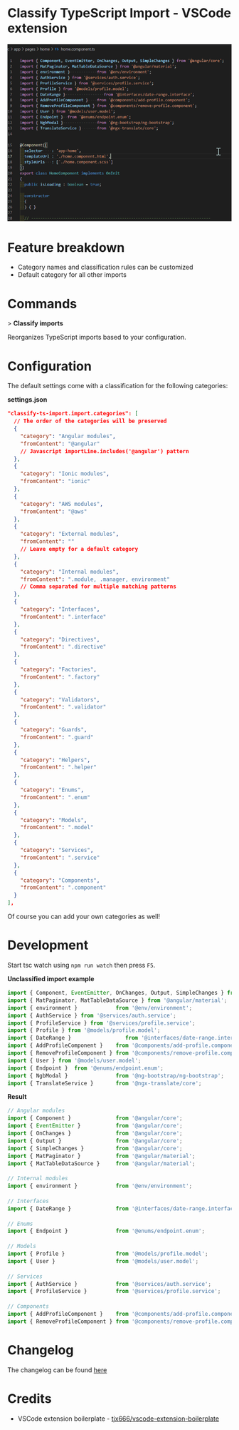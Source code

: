 # Classify TypeScript Import - VSCode extension

![Preview](images/classify-ts-import.gif )

# Feature breakdown

* Category names and classification rules can be customized
* Default category for all other imports

# Commands

\> **Classify imports**

Reorganizes TypeScript imports based to your configuration.

# Configuration

The default settings come with a classification for the following categories:

**settings.json**
```json
"classify-ts-import.import.categories": [
  // The order of the categories will be preserved
  {
    "category": "Angular modules",
    "fromContent": "@angular"
    // Javascript importLine.includes('@angular') pattern
  },
  {
    "category": "Ionic modules",
    "fromContent": "ionic"
  },
  {
    "category": "AWS modules",
    "fromContent": "@aws"
  },
  {
    "category": "External modules",
    "fromContent": ""
    // Leave empty for a default category
  },
  {
    "category": "Internal modules",
    "fromContent": ".module, .manager, environment"
    // Comma separated for multiple matching patterns
  },
  {
    "category": "Interfaces",
    "fromContent": ".interface"
  },
  {
    "category": "Directives",
    "fromContent": ".directive"
  },
  {
    "category": "Factories",
    "fromContent": ".factory"
  },
  {
    "category": "Validators",
    "fromContent": ".validator"
  },
  {
    "category": "Guards",
    "fromContent": ".guard"
  },
  {
    "category": "Helpers",
    "fromContent": ".helper"
  },
  {
    "category": "Enums",
    "fromContent": ".enum"
  },
  {
    "category": "Models",
    "fromContent": ".model"
  },
  {
    "category": "Services",
    "fromContent": ".service"
  },
  {
    "category": "Components",
    "fromContent": ".component"
  }
],
```

Of course you can add your own categories as well!

# Development

Start tsc watch using `npm run watch` then press `F5`.

**Unclassified import example**

```ts
import { Component, EventEmitter, OnChanges, Output, SimpleChanges } from '@angular/core';
import { MatPaginator, MatTableDataSource } from '@angular/material';
import { environment }            from '@env/environment';
import { AuthService } from '@services/auth.service';
import { ProfileService } from '@services/profile.service';
import { Profile } from '@models/profile.model';
import { DateRange }                 from '@interfaces/date-range.interface';
import { AddProfileComponent }    from '@components/add-profile.component';
import { RemoveProfileComponent } from '@components/remove-profile.component';
import { User } from '@models/user.model';
import { Endpoint }  from '@enums/endpoint.enum';
import { NgbModal }               from '@ng-bootstrap/ng-bootstrap';
import { TranslateService }       from '@ngx-translate/core';
```

**Result**
```ts
// Angular modules
import { Component }              from '@angular/core';
import { EventEmitter }           from '@angular/core';
import { OnChanges }              from '@angular/core';
import { Output }                 from '@angular/core';
import { SimpleChanges }          from '@angular/core';
import { MatPaginator }           from '@angular/material';
import { MatTableDataSource }     from '@angular/material';

// Internal modules
import { environment }            from '@env/environment';

// Interfaces
import { DateRange }              from '@interfaces/date-range.interface';

// Enums
import { Endpoint }               from '@enums/endpoint.enum';

// Models
import { Profile }                from '@models/profile.model';
import { User }                   from '@models/user.model';

// Services
import { AuthService }            from '@services/auth.service';
import { ProfileService }         from '@services/profile.service';

// Components
import { AddProfileComponent }    from '@components/add-profile.component';
import { RemoveProfileComponent } from '@components/remove-profile.component';
```


# Changelog
The changelog can be found [here](CHANGELOG.md)

# Credits

* VSCode extension boilerplate - [tjx666/vscode-extension-boilerplate](https://github.com/tjx666/vscode-extension-boilerplate)